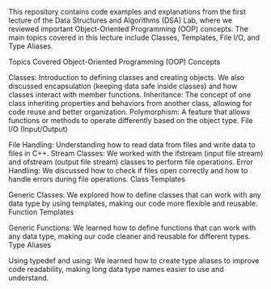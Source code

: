 This repository contains code examples and explanations from the first lecture of the Data Structures and Algorithms (DSA) Lab, where we reviewed important Object-Oriented Programming (OOP) concepts. The main topics covered in this lecture include Classes, Templates, File I/O, and Type Aliases.

Topics Covered
Object-Oriented Programming (OOP) Concepts

Classes: Introduction to defining classes and creating objects. We also discussed encapsulation (keeping data safe inside classes) and how classes interact with member functions.
Inheritance: The concept of one class inheriting properties and behaviors from another class, allowing for code reuse and better organization.
Polymorphism: A feature that allows functions or methods to operate differently based on the object type.
File I/O (Input/Output)

File Handling: Understanding how to read data from files and write data to files in C++.
Stream Classes: We worked with the ifstream (input file stream) and ofstream (output file stream) classes to perform file operations.
Error Handling: We discussed how to check if files open correctly and how to handle errors during file operations.
Class Templates

Generic Classes: We explored how to define classes that can work with any data type by using templates, making our code more flexible and reusable.
Function Templates

Generic Functions: We learned how to define functions that can work with any data type, making our code cleaner and reusable for different types.
Type Aliases

Using typedef and using: We learned how to create type aliases to improve code readability, making long data type names easier to use and understand.
